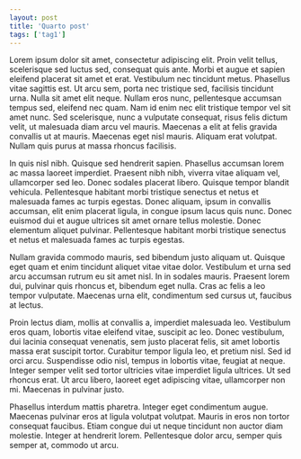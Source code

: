 ```yaml
--- 
layout: post
title: 'Quarto post'
tags: ['tag1'] 
---
```

Lorem ipsum dolor sit amet, consectetur adipiscing elit. Proin velit tellus, scelerisque sed luctus sed, consequat quis ante. Morbi et augue et sapien eleifend placerat sit amet et erat. Vestibulum nec tincidunt metus. Phasellus vitae sagittis est. Ut arcu sem, porta nec tristique sed, facilisis tincidunt urna. Nulla sit amet elit neque. Nullam eros nunc, pellentesque accumsan tempus sed, eleifend nec quam. Nam id enim nec elit tristique tempor vel sit amet nunc. Sed scelerisque, nunc a vulputate consequat, risus felis dictum velit, ut malesuada diam arcu vel mauris. Maecenas a elit at felis gravida convallis ut at mauris. Maecenas eget nisl mauris. Aliquam erat volutpat. Nullam quis purus at massa rhoncus facilisis.

In quis nisl nibh. Quisque sed hendrerit sapien. Phasellus accumsan lorem ac massa laoreet imperdiet. Praesent nibh nibh, viverra vitae aliquam vel, ullamcorper sed leo. Donec sodales placerat libero. Quisque tempor blandit vehicula. Pellentesque habitant morbi tristique senectus et netus et malesuada fames ac turpis egestas. Donec aliquam, ipsum in convallis accumsan, elit enim placerat ligula, in congue ipsum lacus quis nunc. Donec euismod dui et augue ultrices sit amet ornare tellus molestie. Donec elementum aliquet pulvinar. Pellentesque habitant morbi tristique senectus et netus et malesuada fames ac turpis egestas.

Nullam gravida commodo mauris, sed bibendum justo aliquam ut. Quisque eget quam et enim tincidunt aliquet vitae vitae dolor. Vestibulum et urna sed arcu accumsan rutrum eu sit amet nisl. In in sodales mauris. Praesent lorem dui, pulvinar quis rhoncus et, bibendum eget nulla. Cras ac felis a leo tempor vulputate. Maecenas urna elit, condimentum sed cursus ut, faucibus at lectus.

Proin lectus diam, mollis at convallis a, imperdiet malesuada leo. Vestibulum eros quam, lobortis vitae eleifend vitae, suscipit ac leo. Donec vestibulum, dui lacinia consequat venenatis, sem justo placerat felis, sit amet lobortis massa erat suscipit tortor. Curabitur tempor ligula leo, et pretium nisl. Sed id orci arcu. Suspendisse odio nisl, tempus in lobortis vitae, feugiat at neque. Integer semper velit sed tortor ultricies vitae imperdiet ligula ultrices. Ut sed rhoncus erat. Ut arcu libero, laoreet eget adipiscing vitae, ullamcorper non mi. Maecenas in pulvinar justo.

Phasellus interdum mattis pharetra. Integer eget condimentum augue. Maecenas pulvinar eros at ligula volutpat volutpat. Mauris in eros non tortor consequat faucibus. Etiam congue dui ut neque tincidunt non auctor diam molestie. Integer at hendrerit lorem. Pellentesque dolor arcu, semper quis semper at, commodo ut arcu.